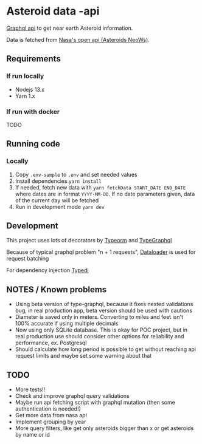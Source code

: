 # Asteroid data -api

[Graphql api](https://graphql.org/) to get near earth Asteroid information.

Data is fetched from [Nasa's open api (Asteroids NeoWs)](https://api.nasa.gov/).

## Requirements

### If run locally

-   Nodejs 13.x
-   Yarn 1.x

### If run with docker

TODO

## Running code

### Locally

1.  Copy `.env-sample` to `.env` and set needed values
2.  Install dependencies `yarn install`
3.  If needed, fetch new data with `yarn fetchData START_DATE END_DATE` where dates are in format `YYYY-MM-DD`. If no date parameters given, data of the current day will be fetched
4.  Run in development mode `yarn dev`

## Development

This project uses lots of decorators by [Typeorm](https://typeorm.io/) and [TypeGraphql](https://typegraphql.ml/)

Because of typical graphql problem "n + 1 requests", [Dataloader](https://github.com/graphql/dataloader) is used for request batching

For dependency injection [Typedi](https://github.com/typestack/typedi)

## NOTES / Known problems

-   Using beta version of type-graphql, because it fixes nested validations bug, in real production app, beta version should be used with cautions
-   Diameter is saved only in meters. Converting to miles and feet isn't 100% accurate if using multiple decimals
-   Now using only SQLite database. This is okay for POC project, but in real production use should consider other options for reliability and performance, ex. Postgresql
-   Should calculate how long period is possible to get without reaching api request limits and maybe set some warning about that

## TODO

-   More tests!!
-   Check and improve graphql query validations
-   Maybe run api fetching script with graphql mutation (then some authentication is needed!)
-   Get more data from nasa api
-   Implement grouping by year
-   More query filters, like get only asteroids bigger than x or get asteroids by name or id
